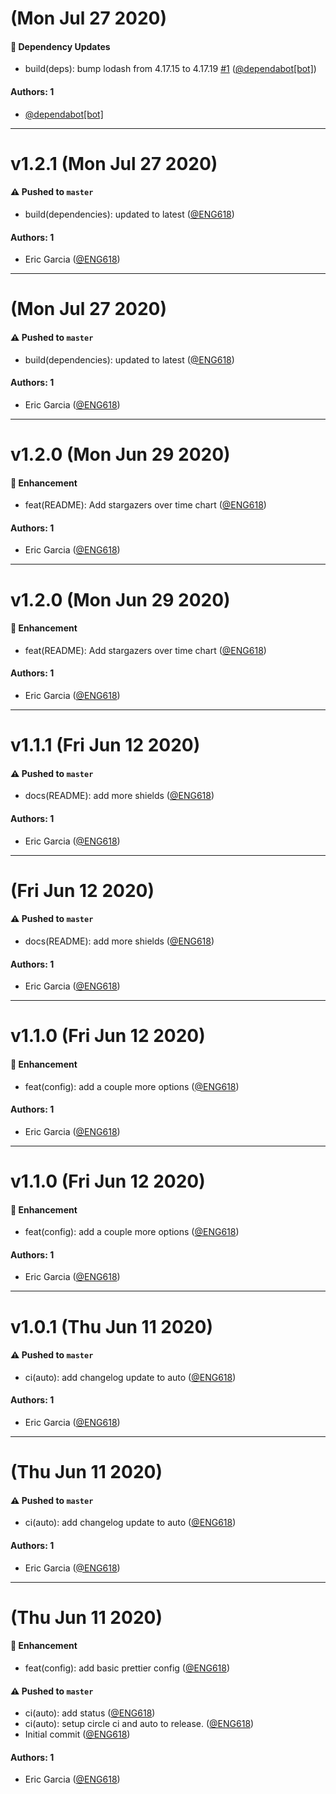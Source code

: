 # (Mon Jul 27 2020)

#### 🔩 Dependency Updates

- build(deps): bump lodash from 4.17.15 to 4.17.19 [#1](https://github.com/ENG618/prettier-config/pull/1) ([@dependabot[bot]](https://github.com/dependabot[bot]))

#### Authors: 1

- [@dependabot[bot]](https://github.com/dependabot[bot])

---

# v1.2.1 (Mon Jul 27 2020)

#### ⚠️ Pushed to `master`

- build(dependencies): updated to latest ([@ENG618](https://github.com/ENG618))

#### Authors: 1

- Eric Garcia ([@ENG618](https://github.com/ENG618))

---

# (Mon Jul 27 2020)

#### ⚠️ Pushed to `master`

- build(dependencies): updated to latest ([@ENG618](https://github.com/ENG618))

#### Authors: 1

- Eric Garcia ([@ENG618](https://github.com/ENG618))

---

# v1.2.0 (Mon Jun 29 2020)

#### 🚀 Enhancement

- feat(README): Add stargazers over time chart ([@ENG618](https://github.com/ENG618))

#### Authors: 1

- Eric Garcia ([@ENG618](https://github.com/ENG618))

---

# v1.2.0 (Mon Jun 29 2020)

#### 🚀 Enhancement

- feat(README): Add stargazers over time chart ([@ENG618](https://github.com/ENG618))

#### Authors: 1

- Eric Garcia ([@ENG618](https://github.com/ENG618))

---

# v1.1.1 (Fri Jun 12 2020)

#### ⚠️ Pushed to `master`

- docs(README): add more shields ([@ENG618](https://github.com/ENG618))

#### Authors: 1

- Eric Garcia ([@ENG618](https://github.com/ENG618))

---

# (Fri Jun 12 2020)

#### ⚠️ Pushed to `master`

- docs(README): add more shields ([@ENG618](https://github.com/ENG618))

#### Authors: 1

- Eric Garcia ([@ENG618](https://github.com/ENG618))

---

# v1.1.0 (Fri Jun 12 2020)

#### 🚀 Enhancement

- feat(config): add a couple more options ([@ENG618](https://github.com/ENG618))

#### Authors: 1

- Eric Garcia ([@ENG618](https://github.com/ENG618))

---

# v1.1.0 (Fri Jun 12 2020)

#### 🚀 Enhancement

- feat(config): add a couple more options ([@ENG618](https://github.com/ENG618))

#### Authors: 1

- Eric Garcia ([@ENG618](https://github.com/ENG618))

---

# v1.0.1 (Thu Jun 11 2020)

#### ⚠️ Pushed to `master`

- ci(auto): add changelog update to auto ([@ENG618](https://github.com/ENG618))

#### Authors: 1

- Eric Garcia ([@ENG618](https://github.com/ENG618))

---

# (Thu Jun 11 2020)

#### ⚠️ Pushed to `master`

- ci(auto): add changelog update to auto ([@ENG618](https://github.com/ENG618))

#### Authors: 1

- Eric Garcia ([@ENG618](https://github.com/ENG618))

---

# (Thu Jun 11 2020)

#### 🚀 Enhancement

- feat(config): add basic prettier config ([@ENG618](https://github.com/ENG618))

#### ⚠️ Pushed to `master`

- ci(auto): add status ([@ENG618](https://github.com/ENG618))
- ci(auto): setup circle ci and auto to release. ([@ENG618](https://github.com/ENG618))
- Initial commit ([@ENG618](https://github.com/ENG618))

#### Authors: 1

- Eric Garcia ([@ENG618](https://github.com/ENG618))
